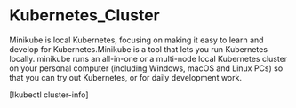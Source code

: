 # Kubernetes_Cluster
Minikube is local Kubernetes, focusing on making it easy to learn and develop for Kubernetes.Minikube is a tool that lets you run Kubernetes locally. minikube runs an all-in-one or a multi-node local Kubernetes cluster on your personal computer (including Windows, macOS and Linux PCs) so that you can try out Kubernetes, or for daily development work.



[!kubectl cluster-info]
